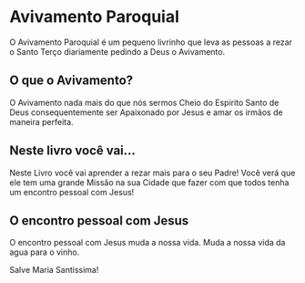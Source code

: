 # Avivamento Paroquial

O Avivamento Paroquial é um
pequeno livrinho que leva as pessoas
a rezar o Santo Terço diariamente
pedindo a Deus o Avivamento.

## O que o Avivamento?

O Avivamento nada mais do que nós sermos
Cheio do Espirito Santo de Deus consequentemente
ser Apaixonado por Jesus e amar os irmãos
de maneira perfeita.

## Neste livro você vai...

Neste Livro você vai aprender a rezar mais
para o seu Padre! Você verá que ele tem uma
grande Missão na sua Cidade que fazer com 
que todos tenha um encontro pessoal com Jesus!

## O encontro pessoal com Jesus

O encontro pessoal com Jesus muda a nossa vida.
Muda a nossa vida da agua para o vinho.

Salve Maria Santissima!
